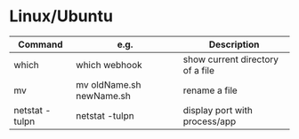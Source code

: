 # Linux/Ubuntu #


| Command | e.g. | Description
| --- | --- | ---
| which | which webhook | show current directory of a file
| mv | mv oldName.sh newName.sh | rename a file
| netstat -tulpn | netstat -tulpn | display port with process/app
